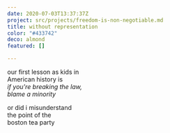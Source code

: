 ```yaml
---
date: 2020-07-03T13:37:37Z
project: src/projects/freedom-is-non-negotiable.md
title: without representation
color: "#433742"
deco: almond
featured: []

---
```

our first lesson as kids in  
American history is  
_if you're breaking the law,  
blame a minority_

or did i misunderstand  
the point of the  
boston tea party  
